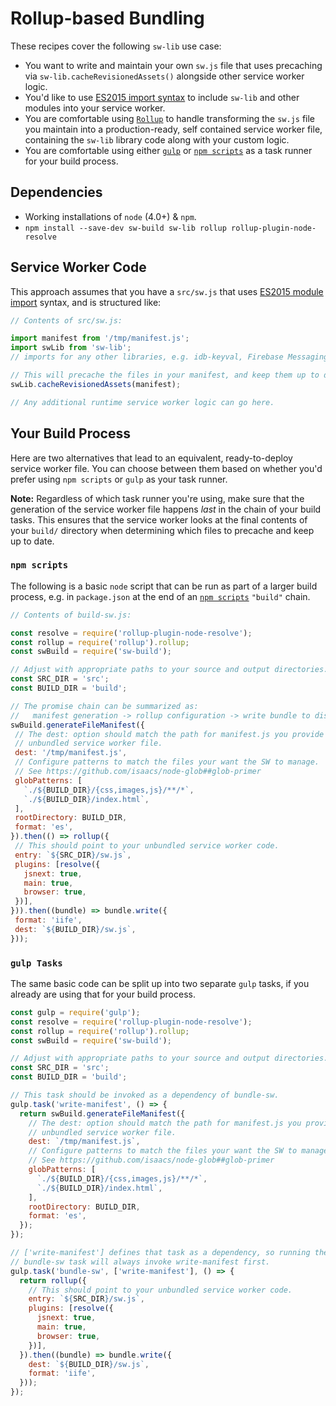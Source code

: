 # Rollup-based Bundling

These recipes cover the following `sw-lib` use case:
- You want to write and maintain your own `sw.js` file that uses precaching via
`sw-lib.cacheRevisionedAssets()` alongside other service worker logic.
- You'd like to use [ES2015 import syntax](https://developer.mozilla.org/en-US/docs/Web/JavaScript/Reference/Statements/import)
to include `sw-lib` and other modules into your service worker.
- You are comfortable using [`Rollup`](https://github.com/rollup/rollup) to
handle transforming the `sw.js` file you maintain into a production-ready,
self contained service worker file, containing the `sw-lib` library code along
with your custom logic.
- You are comfortable using either [`gulp`](http://gulpjs.com/) or
[`npm scripts`](https://docs.npmjs.com/misc/scripts) as a task runner for your
build process.

## Dependencies

- Working installations of `node` (4.0+) & `npm`.
- `npm install --save-dev sw-build sw-lib rollup rollup-plugin-node-resolve`

## Service Worker Code

This approach assumes that you have a `src/sw.js` that uses [ES2015 module
import](https://developer.mozilla.org/en-US/docs/Web/JavaScript/Reference/Statements/import)
syntax, and is structured like:

```js
// Contents of src/sw.js:

import manifest from '/tmp/manifest.js';
import swLib from 'sw-lib';
// imports for any other libraries, e.g. idb-keyval, Firebase Messaging, etc.

// This will precache the files in your manifest, and keep them up to date.
swLib.cacheRevisionedAssets(manifest);

// Any additional runtime service worker logic can go here.
```

## Your Build Process

Here are two alternatives that lead to an equivalent, ready-to-deploy service
worker file. You can choose between them based on whether you'd prefer using
`npm scripts` or `gulp` as your task runner.

**Note:** Regardless of which task runner you're using, make sure that the
generation of the service worker file happens *last* in the chain of your build
tasks. This ensures that the service worker looks at the final contents of your
`build/` directory when determining which files to precache and keep up to date.

### `npm scripts`

The following is a basic `node` script that can be run as part of a larger build
process, e.g. in `package.json` at the end of an
[`npm scripts`](https://docs.npmjs.com/misc/scripts) `"build"` chain.

```js
// Contents of build-sw.js:

const resolve = require('rollup-plugin-node-resolve');
const rollup = require('rollup').rollup;
const swBuild = require('sw-build');

// Adjust with appropriate paths to your source and output directories.
const SRC_DIR = 'src';
const BUILD_DIR = 'build';

// The promise chain can be summarized as:
//   manifest generation -> rollup configuration -> write bundle to disk
swBuild.generateFileManifest({
 // The dest: option should match the path for manifest.js you provide in your
 // unbundled service worker file.
 dest: '/tmp/manifest.js',
 // Configure patterns to match the files your want the SW to manage.
 // See https://github.com/isaacs/node-glob##glob-primer
 globPatterns: [
   `./${BUILD_DIR}/{css,images,js}/**/*`,
   `./${BUILD_DIR}/index.html`,
 ],
 rootDirectory: BUILD_DIR,
 format: 'es',
}).then(() => rollup({
 // This should point to your unbundled service worker code.
 entry: `${SRC_DIR}/sw.js`,
 plugins: [resolve({
   jsnext: true,
   main: true,
   browser: true,
 })],
})).then((bundle) => bundle.write({
 format: 'iife',
 dest: `${BUILD_DIR}/sw.js`,
}));
```

### `gulp Tasks`

The same basic code can be split up into two separate `gulp` tasks, if you
already are using that for your build process.

```js
const gulp = require('gulp');
const resolve = require('rollup-plugin-node-resolve');
const rollup = require('rollup').rollup;
const swBuild = require('sw-build');

// Adjust with appropriate paths to your source and output directories.
const SRC_DIR = 'src';
const BUILD_DIR = 'build';

// This task should be invoked as a dependency of bundle-sw.
gulp.task('write-manifest', () => {
  return swBuild.generateFileManifest({
    // The dest: option should match the path for manifest.js you provide in your
    // unbundled service worker file.
    dest: `/tmp/manifest.js`,
    // Configure patterns to match the files your want the SW to manage.
    // See https://github.com/isaacs/node-glob##glob-primer
    globPatterns: [
      `./${BUILD_DIR}/{css,images,js}/**/*`,
      `./${BUILD_DIR}/index.html`,
    ],
    rootDirectory: BUILD_DIR,
    format: 'es',
  });
});

// ['write-manifest'] defines that task as a dependency, so running the
// bundle-sw task will always invoke write-manifest first.
gulp.task('bundle-sw', ['write-manifest'], () => {
  return rollup({
    // This should point to your unbundled service worker code.
    entry: `${SRC_DIR}/sw.js`,
    plugins: [resolve({
      jsnext: true,
      main: true,
      browser: true,
    })],
  }).then((bundle) => bundle.write({
    dest: `${BUILD_DIR}/sw.js`,
    format: 'iife',
  }));
});
```

